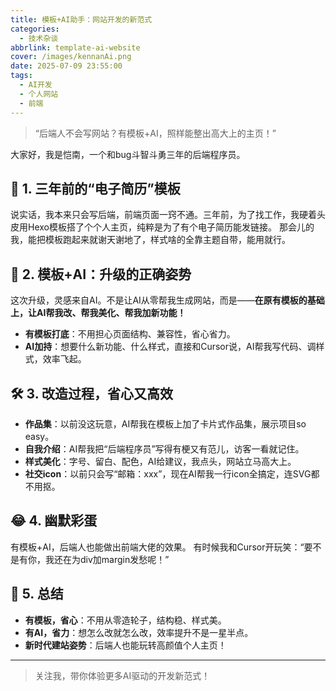 ```yaml
---
title: 模板+AI助手：网站开发的新范式
categories:
  - 技术杂谈
abbrlink: template-ai-website
cover: /images/kennanAi.png
date: 2025-07-09 23:55:00
tags:
  - AI开发
  - 个人网站
  - 前端
---
```


> “后端人不会写网站？有模板+AI，照样能整出高大上的主页！”

大家好，我是恺南，一个和bug斗智斗勇三年的后端程序员。

## 🚀 1. 三年前的“电子简历”模板

说实话，我本来只会写后端，前端页面一窍不通。三年前，为了找工作，我硬着头皮用Hexo模板搭了个个人主页，纯粹是为了有个电子简历能发链接。
那会儿的我，能把模板跑起来就谢天谢地了，样式啥的全靠主题自带，能用就行。

## 🤖 2. 模板+AI：升级的正确姿势

这次升级，灵感来自AI。不是让AI从零帮我生成网站，而是——**在原有模板的基础上，让AI帮我改、帮我美化、帮我加新功能！**

- **有模板打底**：不用担心页面结构、兼容性，省心省力。
- **AI加持**：想要什么新功能、什么样式，直接和Cursor说，AI帮我写代码、调样式，效率飞起。

## 🛠️ 3. 改造过程，省心又高效

- **作品集**：以前没这玩意，AI帮我在模板上加了卡片式作品集，展示项目so easy。
- **自我介绍**：AI帮我把“后端程序员”写得有梗又有范儿，访客一看就记住。
- **样式美化**：字号、留白、配色，AI给建议，我点头，网站立马高大上。
- **社交icon**：以前只会写“邮箱：xxx”，现在AI帮我一行icon全搞定，连SVG都不用抠。

## 😂 4. 幽默彩蛋

有模板+AI，后端人也能做出前端大佬的效果。
有时候我和Cursor开玩笑：“要不是有你，我还在为div加margin发愁呢！”

## 🌈 5. 总结

- **有模板，省心**：不用从零造轮子，结构稳、样式美。
- **有AI，省力**：想怎么改就怎么改，效率提升不是一星半点。
- **新时代建站姿势**：后端人也能玩转高颜值个人主页！

---

> 关注我，带你体验更多AI驱动的开发新范式！ 